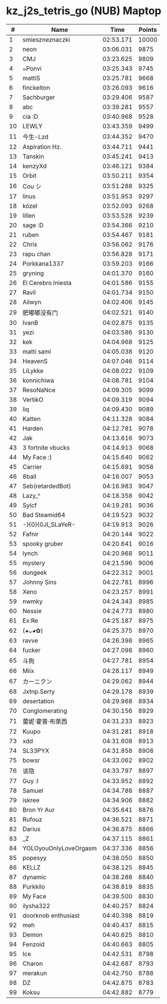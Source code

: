 # kz_j2s_tetris_go (NUB) Maptop

|  # | Name | Time | Points |
|-------------- | -------------- | -------------- | -------------- | 
| 1 | smieszneznaczki | 02:53.171 | 10000 | 
| 2 | neon | 03:06.031 | 9875 | 
| 3 | CMJ | 03:23.625 | 9809 | 
| 4 | ๑Ponvi | 03:25.343 | 9745 | 
| 5 | mattiS | 03:25.781 | 9668 | 
| 6 | finckelton | 03:26.093 | 9616 | 
| 7 | Sachburger | 03:29.406 | 9587 | 
| 8 | abc | 03:39.281 | 9557 | 
| 9 | cia :D | 03:40.968 | 9528 | 
| 10 | LEWLY | 03:43.359 | 9499 | 
| 11 | 今生-Lzd | 03:44.352 | 9470 | 
| 12 | Aspiration Hz. | 03:44.711 | 9441 | 
| 13 | Tanskin | 03:45.241 | 9413 | 
| 14 | kenzyXd | 03:46.121 | 9384 | 
| 15 | Orbit | 03:50.211 | 9354 | 
| 16 | Cou シ | 03:51.288 | 9325 | 
| 17 | linus | 03:51.953 | 9297 | 
| 18 | közel | 03:52.093 | 9268 | 
| 19 | lillen | 03:53.528 | 9239 | 
| 20 | sage :D | 03:54.366 | 9210 | 
| 21 | ruben | 03:54.467 | 9181 | 
| 22 | Chris | 03:56.062 | 9176 | 
| 23 | rapu chan | 03:56.828 | 9171 | 
| 24 | Porkkana1337 | 03:59.203 | 9166 | 
| 25 | gryning | 04:01.370 | 9160 | 
| 26 | El Cerebro Iniesta | 04:01.586 | 9155 | 
| 27 | Ravil | 04:01.734 | 9150 | 
| 28 | Ailwyn | 04:02.406 | 9145 | 
| 29 | 肥嘟嘟没有门 | 04:02.521 | 9140 | 
| 30 | IvanB | 04:02.875 | 9135 | 
| 31 | yezi | 04:03.586 | 9130 | 
| 32 | kek | 04:04.968 | 9125 | 
| 33 | matti sami | 04:05.038 | 9120 | 
| 34 | HeavenS | 04:07.046 | 9114 | 
| 35 | LiLykke | 04:08.022 | 9109 | 
| 36 | konnichiwa | 04:08.781 | 9104 | 
| 37 | ResoNaNce | 04:09.305 | 9099 | 
| 38 | VertikO | 04:09.319 | 9094 | 
| 39 | liq | 04:09.430 | 9089 | 
| 40 | Katten | 04:11.328 | 9084 | 
| 41 | Harden | 04:12.781 | 9078 | 
| 42 | Jak | 04:13.616 | 9073 | 
| 43 | 3 fortnite vbucks | 04:14.913 | 9068 | 
| 44 | My Face :) | 04:15.640 | 9062 | 
| 45 | Carrier | 04:15.691 | 9058 | 
| 46 | 8ball | 04:16.007 | 9053 | 
| 47 | Seb(retardedBot) | 04:16.983 | 9047 | 
| 48 | Lazy_^ | 04:18.358 | 9042 | 
| 49 | Sylcf | 04:19.281 | 9036 | 
| 50 | Bad Steamid64 | 04:19.523 | 9032 | 
| 51 | -}{0}{0JI_SLaYeR- | 04:19.913 | 9026 | 
| 52 | Fafnir | 04:20.144 | 9022 | 
| 53 | spooky gruber | 04:20.641 | 9016 | 
| 54 | lynch | 04:20.968 | 9011 | 
| 55 | mystery | 04:21.596 | 9006 | 
| 56 | dungeek | 04:22.312 | 9001 | 
| 57 | Johnny Sins | 04:22.781 | 8996 | 
| 58 | Xeno | 04:23.257 | 8991 | 
| 59 | nwmky | 04:24.343 | 8985 | 
| 60 | Nessie | 04:24.773 | 8980 | 
| 61 | Ex:Re | 04:25.187 | 8975 | 
| 62 | (◕ᴗ◕✿) | 04:25.375 | 8970 | 
| 63 | ravve | 04:26.398 | 8965 | 
| 64 | fucker | 04:27.098 | 8960 | 
| 65 | 斗狗 | 04:27.781 | 8954 | 
| 66 | Miix | 04:28.117 | 8949 | 
| 67 | カーニクン | 04:29.062 | 8944 | 
| 68 | Jxtnp.Serty | 04:29.178 | 8939 | 
| 69 | desertation | 04:29.968 | 8934 | 
| 70 | Conglomerating | 04:30.156 | 8929 | 
| 71 | 蕾妮·霍普·布萊西 | 04:31.233 | 8923 | 
| 72 | Kuupo | 04:31.281 | 8918 | 
| 73 | xdd | 04:31.608 | 8913 | 
| 74 | SL33PYX | 04:31.858 | 8908 | 
| 75 | bowsr | 04:33.062 | 8902 | 
| 76 | 该隐 | 04:33.797 | 8897 | 
| 77 | Guy :l | 04:33.952 | 8892 | 
| 78 | Samuel | 04:34.788 | 8887 | 
| 79 | iskree | 04:34.906 | 8882 | 
| 80 | Bron Yr Aur | 04:35.641 | 8876 | 
| 81 | Rufouz | 04:36.521 | 8871 | 
| 82 | Darius | 04:36.875 | 8866 | 
| 83 | _Z | 04:37.115 | 8861 | 
| 84 | YOLOyouOnlyLoveOrgasm | 04:37.336 | 8856 | 
| 85 | popesyy | 04:38.050 | 8850 | 
| 86 | KELLZ | 04:38.125 | 8845 | 
| 87 | dynamic | 04:38.288 | 8840 | 
| 88 | Purkkilo | 04:38.819 | 8835 | 
| 89 | My Face | 04:39.500 | 8830 | 
| 90 | ilysha322 | 04:40.257 | 8824 | 
| 91 | doorknob enthusiast | 04:40.398 | 8819 | 
| 92 | meh | 04:40.437 | 8815 | 
| 93 | Demon | 04:40.625 | 8810 | 
| 94 | Fenzoid | 04:40.663 | 8805 | 
| 95 | Ice | 04:42.531 | 8798 | 
| 96 | Charon | 04:42.687 | 8793 | 
| 97 | merakun | 04:42.750 | 8788 | 
| 98 | DZ | 04:42.875 | 8783 | 
| 99 | Koksu | 04:42.882 | 8779 | 

